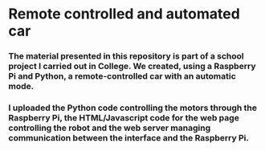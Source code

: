 # Remote controlled and automated car

### The material presented in this repository is part of a school project I carried out in College. We created, using a Raspberry Pi and Python, a remote-controlled car with an automatic mode.

### I uploaded the Python code controlling the motors through the Raspberry Pi, the HTML/Javascript code for the web page controlling the robot and the web server managing communication between the interface and the Raspberry Pi.
